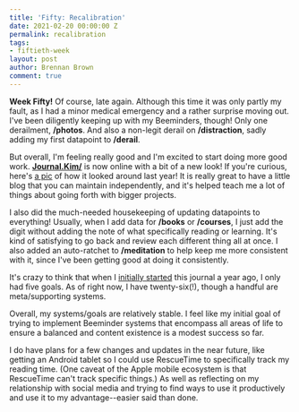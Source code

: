 ```yaml
---
title: 'Fifty: Recalibration'
date: 2021-02-20 00:00:00 Z
permalink: recalibration
tags:
- fiftieth-week
layout: post
author: Brennan Brown
comment: true
---
```


**Week Fifty!** Of course, late again. Although this time it was only partly my fault, as I had a minor medical emergency and a rather surprise moving out. I've been diligently keeping up with my Beeminders, though! Only one derailment, **/photos**. And also a non-legit derail on **/distraction**, sadly adding my first datapoint to **/derail**.

But overall, I'm feeling really good and I'm excited to start doing more good work. [**Journal.Kim/**](https://journal.kim) is now online with a bit of a new look! If you're curious, here's [a pic](https://duck-project.herokuapp.com/artwork/jb.jpg) of how it looked around last year! It is really great to have a little blog that you can maintain independently, and it's helped teach me a lot of things about going forth with bigger projects.

I also did the much-needed housekeeping of updating datapoints to everything! Usually, when I add data for **/books** or **/courses**, I just add the digit without adding the note of what specifically reading or learning. It's kind of satisfying to go back and review each different thing all at once. I also added an auto-ratchet to **/meditation** to help keep me more consistent with it, since I've been getting good at doing it consistently.

It's crazy to think that when I [initially started](https://forum.beeminder.com/t/brennans-beeminder-journal/6340/1) this journal a year ago, I only had five goals. As of right now, I have twenty-six(!), though a handful are meta/supporting systems.

Overall, my systems/goals are relatively stable. I feel like my initial goal of trying to implement Beeminder systems that encompass all areas of life to ensure a balanced and content existence is a modest success so far. 

I do have plans for a few changes and updates in the near future, like getting an Android tablet so I could use RescueTime to specifically track my reading time. (One caveat of the Apple mobile ecosystem is that RescueTime can't track specific things.) As well as reflecting on my relationship with social media and trying to find ways to use it productively and use it to my advantage--easier said than done.
